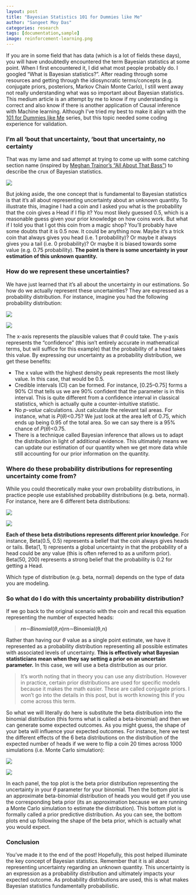 ```yaml
---
layout: post
title: "Bayesian Statistics 101 for Dummies like Me"
author: "Sangeet Moy Das"
categories: research
tags: [documentation,sample]
image: reinforcement-learning.png
---
```


If you are in some field that has data (which is a lot of fields these
days), you will have undoubtedly encountered the term Bayesian
statistics at some point. When I first encountered it, I did what most
people probably do. I googled “What is Bayesian statistics?”. After
reading through some resources and getting through the idiosyncratic
terms/concepts (e.g. conjugate priors, posteriors, Markov Chain Monte
Carlo), I still went away not really understanding what was so important
about Bayesian statistics. This medium article is an attempt by me to
know if my understanding is correct and also know if there is another
application of Causal inference with Machine learning. Although I’ve
tried my best to make it align with the [101 for Dummies like
Me](https://sangeetm.github.io/) series, but this topic
needed some coding experience for validation.

### I’m all ‘bout that uncertainty, ‘bout that uncertainty, no certainty

That was my lame and sad attempt at trying to come up with some catching
section name (inspired by [Meghan Trainor’s “All About That
Bass”](https://www.youtube.com/watch?v=7PCkvCPvDXk)) to describe the
crux of Bayesian statistics.

![](https://cdn-images-1.medium.com/max/600/0*jF7CT9YioE8mKGhM.jpg)

But joking aside, the one concept that is fundamental to Bayesian
statistics is that it’s all about representing uncertainty about an
unknown quantity. To illustrate this, imagine I had a coin and I asked
you what is the probability that the coin gives a Head if I flip it? You
most likely guessed 0.5, which is a reasonable guess given your prior
knowledge on how coins work. But what if I told you that I got this coin
from a magic shop? You’ll probably have some doubts that it is 0.5 now.
It could be anything now. Maybe it’s a trick coin that always gives you
head (i.e. 1 probability)? Or maybe it always gives you a tail (i.e. 0
probability)? Or maybe it is biased towards some value (e.g. 0.75
probability). **The point is there is some uncertainty in your
estimation of this unknown quantity.**

### How do we represent these uncertainties?

We have just learned that it’s all about the uncertainty in our
estimations. So how do we actually represent these uncertainties? They
are expressed as a probability distribution. For instance, imagine you
had the following probability distribution:

![](https://cdn-images-1.medium.com/max/800/1*te-BMygUIXPPYP-Xbx53zA.png)

![](https://cdn-images-1.medium.com/max/800/1*ls68LYT5_hr3KdlGrDcMDw.png)

The x-axis represents the plausible values that *θ* could take. The
y-axis represents the “confidence” (this isn’t entirely accurate in
mathematical terms, but will suffice for this example) that the
probability of a head takes this value. By expressing our uncertainty as
a probability distribution, we get these benefits:

-   The x value with the highest density peak represents the most likely
    value. In this case, that would be 0.5.
-   Credible intervals (CI) can be formed. For instance, [0.25–0.75]
    forms a 90% CI that tells us we are 90% confident that the parameter
    is in this interval. This is quite different from a confidence
    interval in classical statistics, which is actually quite a
    counter-intuitive statistic.
-   No *p-value* calculations. Just calculate the relevant tail areas.
    For instance, what is *P*(*θ*)\<0.75? We just look at the area left
    of 0.75, which ends up being 0.95 of the total area. So we can say
    there is a 95% chance of *P*(*θ*)\<0.75.
-   There is a technique called Bayesian inference that allows us to
    adapt the distribution in light of additional evidence. This
    ultimately means we can update our estimation of our quantity when
    we get more data while still accounting for our prior information on
    the quantity.

### Where do these probability distributions for representing uncertainty come from?

While you could theoretically make your own probability distributions,
in practice people use established probability distributions (e.g. beta,
normal). For instance, here are 6 different beta distributions:

![](https://cdn-images-1.medium.com/max/800/1*rrz9qPSRzMFG-KhReSNu6g.png)

![](https://cdn-images-1.medium.com/max/800/1*nVgAkHAdqNKMxXFAYPHIng.png)

**Each of these beta distributions represents different prior
knowledge**. For instance, Beta(0.5, 0.5) represents a belief that the
coin always gives heads or tails. Beta(1, 1) represents a global
uncertainty in that the probability of a head could be any value (this
is often referred to as a uniform prior). Beta(50, 200) represents a
strong belief that the probability is 0.2 for getting a Head.

Which type of distribution (e.g. beta, normal) depends on the type of
data you are modeling.

### So what do I do with this uncertainty probability distribution?

If we go back to the original scenario with the coin and recall this
equation representing the number of expected heads:

> ***rn*∼*Binomial*(*θ*,*n*)rn∼Binomial(θ,n)**

Rather than having our *θ* value as a single point estimate, we have it
represented as a probability distribution representing all possible
estimates with associated levels of uncertainty. **This is effectively
what Bayesian statisticians mean when they say setting a prior on an
uncertain parameter.** In this case, we will use a beta distribution as
our prior.

> It’s worth noting that in theory you can use any distribution. However
> in practice, certain prior distributions are used for specific models
> because it makes the math easier. These are called conjugate priors. I
> won’t go into the details in this post, but is worth knowing this if
> you come across this term.

So what we will literally do here is substitute the beta distribution
into the binomial distribution (this forms what is called a
beta-binomial) and then we can generate some expected outcomes. As you
might guess, the shape of your beta will influence your expected
outcomes. For instance, here we test the different effects of the 6 beta
distributions on the distribution of the expected number of heads if we
were to flip a coin 20 times across 1000 simulations (i.e. Monte Carlo
simulation):

![](https://cdn-images-1.medium.com/max/800/1*jUf7Ug5nNjCM6RdmwVg7TQ.png)

![](https://cdn-images-1.medium.com/max/800/1*Nwi17kkRcSDrSEPUGNp_nw.png)

In each panel, the top plot is the beta prior distribution representing
the uncertainty in your *θ* parameter for your binomial. Then the bottom
plot is an approximate beta-binomial distribution of heads you would get
if you use the corresponding beta prior (its an approximation because we
are running a Monte Carlo simulation to estimate the distribution). This
bottom plot is formally called a prior predictive distribution. As you
can see, the bottom plots end up following the shape of the beta prior,
which is actually what you would expect.

### Conclusion

You’ve made it to the end of the post! Hopefully, this post helped
illuminate the key concept of Bayesian statistics. Remember that it is
all about representing uncertainty regarding an unknown quantity. This
uncertainty is an expression as a probability distribution and
ultimately impacts your expected outcome. As probability distributions
are used, this is what makes Bayesian statistics fundamentally
probabilistic.